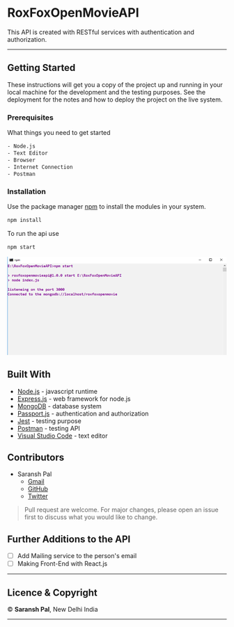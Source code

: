 # RoxFoxOpenMovieAPI

This API is created with RESTful services with authentication and authorization.


---

## Getting Started

These instructions will get you a copy of the project up and running in your local machine for the development and the testing purposes. See the deployment for the notes and how to deploy the project on the live system.

### Prerequisites

What things you need to get started

```Text
- Node.js
- Text Editor
- Browser
- Internet Connection
- Postman 
```

### Installation 

Use the package manager [npm](https://npmjs.com "NPM") to install the modules in your system.

```bash
npm install 
```

To run the api use

```bash
npm start
```

![starting](https://github.com/Saransh99/RoxFoxOpenMovieAPI/blob/master/images/start.png)


## Built With

* [Node.js](https://nodejs.org) - javascript runtime
* [Express.js](https://expressjs.com) - web framework for node.js
* [MongoDB](https://www.mongodb.com/) - database system
* [Passport.js](https://passportjs.org/) - authentication and authorization 
* [Jest](https://jestjs.io/) - testing purpose
* [Postman](https://www.getpostman.com/) - testing API 
* [Visual Studio Code](https://code.visualstudio.com) - text editor


## Contributors

- Saransh Pal
    - [Gmail](palsaransh88@gmail.com "Saransh Pal")
    - [GitHub](https://github.com/Saransh99 "Saransh99")
    - [Twitter](https://twitter.com/SaranshPal "Saransh Pal")

> Pull request are welcome. For major changes, please open an issue first to discuss what you would like to change.


## Further Additions to the API

- [ ] Add Mailing service to the person's email
- [ ] Making Front-End with React.js

---

## Licence & Copyright

© **Saransh Pal**, New Delhi India

---
